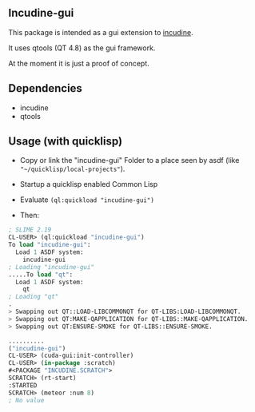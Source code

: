 ## Incudine-gui

This package is intended as a gui extension to
[incudine](http://incudine.sourceforge.net/).

It uses qtools (QT 4.8) as the gui framework.

At the moment it is just a proof of concept.

## Dependencies

* incudine
* qtools

## Usage (with quicklisp)

* Copy or link the "incudine-gui" Folder to a place seen by asdf (like
  `"~/quicklisp/local-projects"`).

* Startup a quicklisp enabled Common Lisp

* Evaluate `(ql:quickload "incudine-gui")`

* Then:

```lisp
; SLIME 2.19
CL-USER> (ql:quickload "incudine-gui")
To load "incudine-gui":
  Load 1 ASDF system:
    incudine-gui
; Loading "incudine-gui"
.....To load "qt":
  Load 1 ASDF system:
    qt
; Loading "qt"
.
> Swapping out QT::LOAD-LIBCOMMONQT for QT-LIBS:LOAD-LIBCOMMONQT.
> Swapping out QT:MAKE-QAPPLICATION for QT-LIBS::MAKE-QAPPLICATION.
> Swapping out QT:ENSURE-SMOKE for QT-LIBS::ENSURE-SMOKE.

..........
("incudine-gui")
CL-USER> (cuda-gui:init-controller)
CL-USER> (in-package :scratch)
#<PACKAGE "INCUDINE.SCRATCH">
SCRATCH> (rt-start)
:STARTED
SCRATCH> (meteor :num 8)
; No value
```
